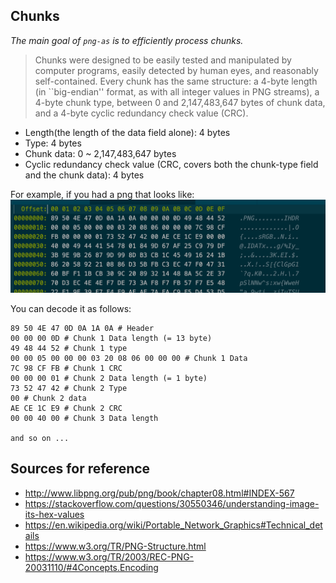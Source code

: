 ## Chunks

_The main goal of `png-as` is to efficiently process chunks._

> Chunks were designed to be easily tested and manipulated by computer programs, easily detected by human eyes, and reasonably self-contained. Every chunk has the same structure: a 4-byte length (in ``big-endian'' format, as with all integer values in PNG streams), a 4-byte chunk type, between 0 and 2,147,483,647 bytes of chunk data, and a 4-byte cyclic redundancy check value (CRC).

- Length(the length of the data field alone): 4 bytes
- Type: 4 bytes
- Chunk data: 0 ~ 2,147,483,647 bytes
- Cyclic redundancy check value (CRC, covers both the chunk-type field and the chunk data): 4 bytes

For example, if you had a png that looks like:
![chunk example](./chunk-example.png)

You can decode it as follows:

```
89 50 4E 47 0D 0A 1A 0A # Header
00 00 00 0D # Chunk 1 Data length (= 13 byte)
49 48 44 52 # Chunk 1 type
00 00 05 00 00 00 03 20 08 06 00 00 00 # Chunk 1 Data
7C 98 CF FB # Chunk 1 CRC
00 00 00 01 # Chunk 2 Data length (= 1 byte)
73 52 47 42 # Chunk 2 Type
00 # Chunk 2 data
AE CE 1C E9 # Chunk 2 CRC
00 00 40 00 # Chunk 3 Data length

and so on ...

```

## Sources for reference
- http://www.libpng.org/pub/png/book/chapter08.html#INDEX-567
- https://stackoverflow.com/questions/30550346/understanding-image-its-hex-values
- https://en.wikipedia.org/wiki/Portable_Network_Graphics#Technical_details
- https://www.w3.org/TR/PNG-Structure.html
- https://www.w3.org/TR/2003/REC-PNG-20031110/#4Concepts.Encoding
